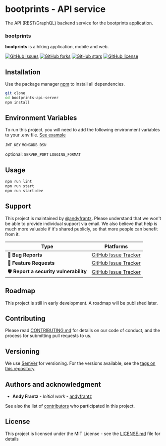 # bootprints - API service

The API (REST/GraphQL) backend service for the bootprints application.

### bootprints

**bootprints** is a hiking application, mobile and web.

[![GitHub issues](https://img.shields.io/github/issues/andyfrantz/bootprints-api-server.svg)](https://github.com/andyfrantz/bootprints-api-server/issues)
[![GitHub forks](https://img.shields.io/github/forks/andyfrantz/bootprints-api-server.svg)](https://github.com/andyfrantz/bootprints-api-server/network)
[![GitHub stars](https://img.shields.io/github/stars/andyfrantz/bootprints-api-server.svg)](https://github.com/andyfrantz/bootprints-api-server/stargazers)
[![GitHub license](https://img.shields.io/github/license/andyfrantz/bootprints-api-server.svg)](https://github.com/andyfrantz/bootprints-api-server/blob/main/LICENSE.md)

## Installation

Use the package manager [npm](https://docs.npmjs.com/downloading-and-installing-node-js-and-npm) to install all dependencies.

```bash
git clone
cd bootprints-api-server
npm install
```

## Environment Variables

To run this project, you will need to add the following environment variables to your .env file. [See example](example.env)

`JWT_KEY`
`MONGODB_DSN`

optional:
`SERVER_PORT`
`LOGGING_FORMAT`

## Usage

```bash
npm run lint
npm run start
npm run start:dev
```

## Support

This project is maintained by [@andyfrantz](https://github.com/andyfrantz). Please understand that we won't be able to provide individual support via email. We also believe that help is much more valuable if it's shared publicly, so that more people can benefit from it.

| Type                                  | Platforms                                                            |
| ------------------------------------- | -------------------------------------------------------------------- |
| 🚨 **Bug Reports**                    | [GitHub Issue Tracker](https://github.com/andyfrantz/bootprints-api-server/issues) |
| 🎁 **Feature Requests**               | [GitHub Issue Tracker](https://github.com/andyfrantz/bootprints-api-server/issues) |
| 🛡 **Report a security vulnerability** | [GitHub Issue Tracker](https://github.com/andyfrantz/bootprints-api-server/issues) |

## Roadmap

This project is still in early development. A roadmap will be published later.

## Contributing

Please read [CONTRIBUTING.md](CONTRIBUTING.md) for details on our code of conduct, and the process for submitting pull requests to us.

## Versioning

We use [SemVer](http://semver.org/) for versioning. For the versions available, see the [tags on this repository](https://github.com/andyfrantz/bootprints-api-server/tags).

## Authors and acknowledgment

- **Andy Frantz** - _Initial work_ - [andyfrantz](https://github.com/andyfrantz)

See also the list of [contributors](https://github.com/andyfrantz/bootprints-api-server/graphs/contributors) who participated in this project.

## License

This project is licensed under the MIT License - see the [LICENSE.md](LICENSE) file for details
